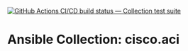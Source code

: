 [![GitHub Actions CI/CD build status — Collection test suite](https://github.com/coll-test/cisco.aci/workflows/Collection%20test%20suite/badge.svg?branch=master)](https://github.com/coll-test/cisco.aci/actions?query=workflow%3A%22Collection%20test%20suite%22)

Ansible Collection: cisco.aci
=================================================